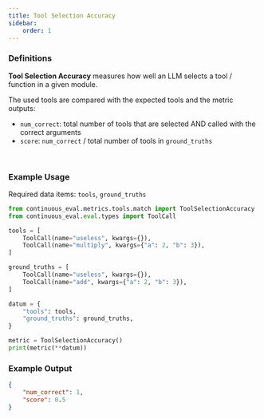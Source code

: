 ```yaml
---
title: Tool Selection Accuracy
sidebar:
    order: 1
---
```


### Definitions

**Tool Selection Accuracy** measures how well an LLM selects a tool / function in a given module.

The used tools are compared with the expected tools and the metric outputs:
-   `num_correct`: total number of tools that are selected AND called with the correct arguments
-   `score`: `num_correct` / total number of tools in `ground_truths`

<br>


### Example Usage

Required data items: `tools`, `ground_truths`

```python
from continuous_eval.metrics.tools.match import ToolSelectionAccuracy
from continuous_eval.eval.types import ToolCall

tools = [
    ToolCall(name="useless", kwargs={}),
    ToolCall(name="multiply", kwargs={"a": 2, "b": 3}),
]

ground_truths = [
    ToolCall(name="useless", kwargs={}),
    ToolCall(name="add", kwargs={"a": 2, "b": 3}),
]

datum = {
    "tools": tools,
    "ground_truths": ground_truths,
}

metric = ToolSelectionAccuracy()
print(metric(**datum))
```

### Example Output

```JSON
{
    "num_correct": 1, 
    "score": 0.5
}
```
